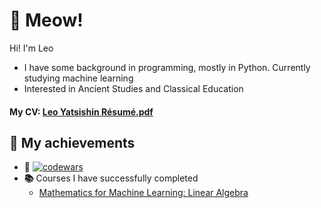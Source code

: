 # 🐾 Meow! 
Hi! I'm Leo
- I have some background in programming, mostly in Python. Currently studying machine learning
- Interested in Ancient Studies and Classical Education
#### My CV: [Leo Yatsishin Résumé.pdf](https://raw.githubusercontent.com/levYatsishin/levYatsishin/main/Leo_Yatsisishin_resume.pdf)

## 🌟 My achievements 
- **🧶** [![codewars](https://www.codewars.com/users/levYatsishin/badges/small)](https://www.codewars.com/users/levYatsishin)
- **📚** Courses I have successfully completed
  - [Mathematics for Machine Learning: Linear Algebra](https://www.coursera.org/account/accomplishments/certificate/7GNY474L6F3J)
